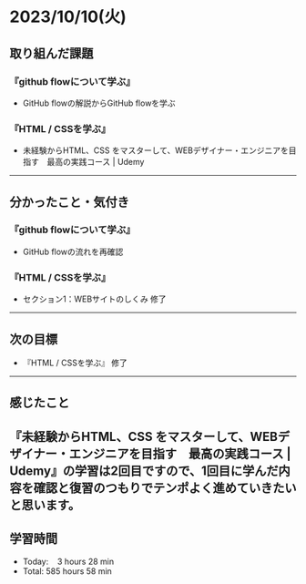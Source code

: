 # 2023/10/10(火) 

## 取り組んだ課題
### 『github flowについて学ぶ』
- GitHub flowの解説からGitHub flowを学ぶ
### 『HTML / CSSを学ぶ』
- 未経験からHTML、CSS をマスターして、WEBデザイナー・エンジニアを目指す　最高の実践コース | Udemy
---

## 分かったこと・気付き
### 『github flowについて学ぶ』
- GitHub flowの流れを再確認
### 『HTML / CSSを学ぶ』
- セクション1：WEBサイトのしくみ 修了
---

## 次の目標
- 『HTML / CSSを学ぶ』 修了
---

## 感じたこと
『未経験からHTML、CSS をマスターして、WEBデザイナー・エンジニアを目指す　最高の実践コース | Udemy』の学習は2回目ですので、1回目に学んだ内容を確認と復習のつもりでテンポよく進めていきたいと思います。
---

## 学習時間
- Today:&nbsp;&nbsp;&nbsp; 3 hours 28 min
- Total: 585 hours 58 min
